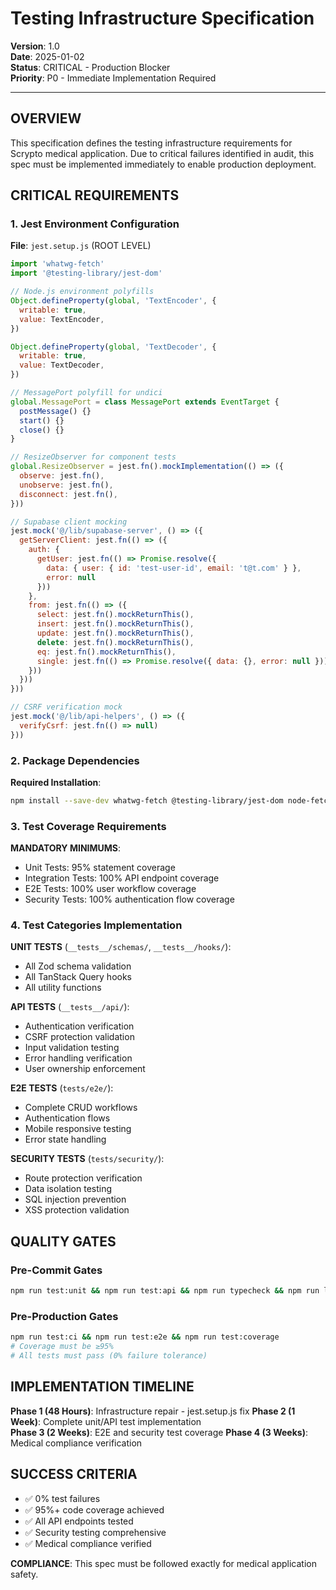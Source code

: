 # Testing Infrastructure Specification

**Version**: 1.0  
**Date**: 2025-01-02  
**Status**: CRITICAL - Production Blocker  
**Priority**: P0 - Immediate Implementation Required

---

## OVERVIEW

This specification defines the testing infrastructure requirements for Scrypto medical application. Due to critical failures identified in audit, this spec must be implemented immediately to enable production deployment.

## CRITICAL REQUIREMENTS

### 1. Jest Environment Configuration

**File**: `jest.setup.js` (ROOT LEVEL)

```javascript
import 'whatwg-fetch'
import '@testing-library/jest-dom'

// Node.js environment polyfills
Object.defineProperty(global, 'TextEncoder', {
  writable: true,
  value: TextEncoder,
})

Object.defineProperty(global, 'TextDecoder', {
  writable: true,
  value: TextDecoder,
})

// MessagePort polyfill for undici
global.MessagePort = class MessagePort extends EventTarget {
  postMessage() {}
  start() {}
  close() {}
}

// ResizeObserver for component tests
global.ResizeObserver = jest.fn().mockImplementation(() => ({
  observe: jest.fn(),
  unobserve: jest.fn(), 
  disconnect: jest.fn(),
}))

// Supabase client mocking
jest.mock('@/lib/supabase-server', () => ({
  getServerClient: jest.fn(() => ({
    auth: {
      getUser: jest.fn(() => Promise.resolve({
        data: { user: { id: 'test-user-id', email: 't@t.com' } },
        error: null
      }))
    },
    from: jest.fn(() => ({
      select: jest.fn().mockReturnThis(),
      insert: jest.fn().mockReturnThis(), 
      update: jest.fn().mockReturnThis(),
      delete: jest.fn().mockReturnThis(),
      eq: jest.fn().mockReturnThis(),
      single: jest.fn(() => Promise.resolve({ data: {}, error: null })),
    }))
  }))
}))

// CSRF verification mock
jest.mock('@/lib/api-helpers', () => ({
  verifyCsrf: jest.fn(() => null)
}))
```

### 2. Package Dependencies

**Required Installation**:
```bash
npm install --save-dev whatwg-fetch @testing-library/jest-dom node-fetch
```

### 3. Test Coverage Requirements

**MANDATORY MINIMUMS**:
- Unit Tests: 95% statement coverage
- Integration Tests: 100% API endpoint coverage  
- E2E Tests: 100% user workflow coverage
- Security Tests: 100% authentication flow coverage

### 4. Test Categories Implementation

**UNIT TESTS** (`__tests__/schemas/`, `__tests__/hooks/`):
- All Zod schema validation
- All TanStack Query hooks
- All utility functions

**API TESTS** (`__tests__/api/`):
- Authentication verification
- CSRF protection validation
- Input validation testing  
- Error handling verification
- User ownership enforcement

**E2E TESTS** (`tests/e2e/`):
- Complete CRUD workflows
- Authentication flows
- Mobile responsive testing
- Error state handling

**SECURITY TESTS** (`tests/security/`):
- Route protection verification
- Data isolation testing
- SQL injection prevention
- XSS protection validation

## QUALITY GATES

### Pre-Commit Gates
```bash
npm run test:unit && npm run test:api && npm run typecheck && npm run lint
```

### Pre-Production Gates
```bash
npm run test:ci && npm run test:e2e && npm run test:coverage
# Coverage must be ≥95%
# All tests must pass (0% failure tolerance)
```

## IMPLEMENTATION TIMELINE

**Phase 1 (48 Hours)**: Infrastructure repair - jest.setup.js fix
**Phase 2 (1 Week)**: Complete unit/API test implementation  
**Phase 3 (2 Weeks)**: E2E and security test coverage
**Phase 4 (3 Weeks)**: Medical compliance verification

## SUCCESS CRITERIA

- ✅ 0% test failures
- ✅ 95%+ code coverage achieved
- ✅ All API endpoints tested
- ✅ Security testing comprehensive
- ✅ Medical compliance verified

**COMPLIANCE**: This spec must be followed exactly for medical application safety.